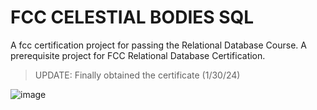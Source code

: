 # FCC CELESTIAL BODIES SQL

A fcc certification project for passing the Relational Database Course. A prerequisite project for FCC Relational Database Certification.

> UPDATE: Finally obtained the certificate (1/30/24)

![image](https://github.com/Valloiced/fcc-celestial-bodies-sql/assets/94497800/ab1e73e3-c777-438b-9924-e0ecbb24f3f9)
